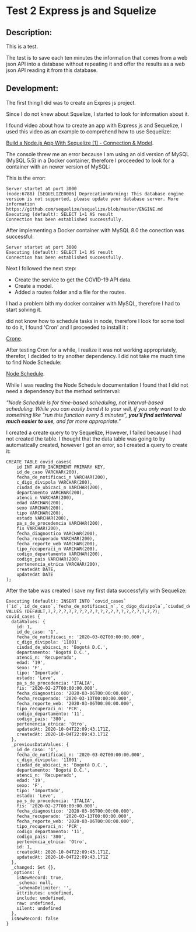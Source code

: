 # Test 2 Express js and Squelize

## Description:

This is a test.

The test is to save each ten minutes the information that comes from a web json API into a database without repeating it and offer the results as a web json API reading it from this database.

## Development:

The first thing I did was to create an Expres js project.

Since I do not knew about Squelize, I started to look for information about it.

I found video about how to create an app with Express js and Sequelize, I used this video as an example to comprehend how to use Sequelize:

[Build a Node.js App With Sequelize [1] - Connection & Model](https://www.youtube.com/watch?v=bOHysWYMZM0).

The console threw me an error because I am using an old version of MySQL (MySQL 5.5) in a Docker container, therefore I proceeded to look for a container with an newer version of MySQL:

This is the error:

```console
Server startet at port 3000
(node:6788) [SEQUELIZE0006] DeprecationWarning: This database engine version is not supported, please update your database server. More information https://github.com/sequelize/sequelize/blob/master/ENGINE.md
Executing (default): SELECT 1+1 AS result
Connection has been established successfully.
```

After implementing a Docker container with MySQL 8.0 the conection was successful:

```console
Server startet at port 3000
Executing (default): SELECT 1+1 AS result
Connection has been established successfully.
```

Next I followed the next step:

* Create the service to get the COVID-19 API data.
* Create a model.
* Added a routes folder and a file for the routes.

I had a problem bith my docker container with MySQL, therefore I had to start solving it.

 did not know how to schedule tasks in node, therefore I look for some tool to do it, I found 'Cron' and I proceeded to install it :

[Crone](https://github.com/kelektiv/node-cron).

After testing Cron for a while, I realize it was not working appropriately, therefor, I decided to try another dependency. I did not take me much time to find Node Schedule:

[Node Schedule](https://www.npmjs.com/package/node-schedule).

While I was reading the Node Schedule documentation I found that I did not need a dependency but the method setInterval:

*"Node Schedule is for time-based scheduling, not interval-based scheduling. While you can easily bend it to your will, if you only want to do something like "run this function every 5 minutes", **you'll find setInterval much easier to use**, and far more appropriate."*

I created a create query to try Sequelize, However, I failed because I had not created the table. I thought that the data table was going to by automatically created, however I got an error, so I created a query to create it:

```console
CREATE TABLE covid_cases(
	id INT AUTO_INCREMENT PRIMARY KEY,
	id_de_caso VARCHAR(200),
	fecha_de_notificaci_n VARCHAR(200),
	c_digo_divipola VARCHAR(200),
	ciudad_de_ubicaci_n VARCHAR(200),
	departamento VARCHAR(200),
	atenci_n VARCHAR(200),
	edad VARCHAR(200),
	sexo VARCHAR(200),
	tipo VARCHAR(200),
	estado VARCHAR(200),
	pa_s_de_procedencia VARCHAR(200),
	fis VARCHAR(200),
	fecha_diagnostico VARCHAR(200),
	fecha_recuperado VARCHAR(200),
	fecha_reporte_web VARCHAR(200),
	tipo_recuperaci_n VARCHAR(200),
	codigo_departamento VARCHAR(200),
	codigo_pais VARCHAR(200),
	pertenencia_etnica VARCHAR(200),
	createdAt DATE,
	updatedAt DATE
);
```

After the tabe was created I save my first data successfylly with Sequelize:

```console
Executing (default): INSERT INTO `covid_cases` (`id`,`id_de_caso`,`fecha_de_notificaci_n`,`c_digo_divipola`,`ciudad_de_ubicaci_n`,`departamento`,`atenci_n`,`edad`,`sexo`,`tipo`,`estado`,`pa_s_de_procedencia`,`fis`,`fecha_diagnostico`,`fecha_recuperado`,`fecha_reporte_web`,`tipo_recuperaci_n`,`codigo_departamento`,`codigo_pais`,`pertenencia_etnica`,`createdAt`,`updatedAt`) VALUES (DEFAULT,?,?,?,?,?,?,?,?,?,?,?,?,?,?,?,?,?,?,?,?,?);
covid_cases {
  dataValues: {
    id: 1,
    id_de_caso: '1',
    fecha_de_notificaci_n: '2020-03-02T00:00:00.000',
    c_digo_divipola: '11001',
    ciudad_de_ubicaci_n: 'Bogotá D.C.',
    departamento: 'Bogotá D.C.',
    atenci_n: 'Recuperado',
    edad: '19',
    sexo: 'F',
    tipo: 'Importado',
    estado: 'Leve',
    pa_s_de_procedencia: 'ITALIA',
    fis: '2020-02-27T00:00:00.000',
    fecha_diagnostico: '2020-03-06T00:00:00.000',
    fecha_recuperado: '2020-03-13T00:00:00.000',
    fecha_reporte_web: '2020-03-06T00:00:00.000',
    tipo_recuperaci_n: 'PCR',
    codigo_departamento: '11',
    codigo_pais: '380',
    pertenencia_etnica: 'Otro',
    updatedAt: 2020-10-04T22:09:43.171Z,
    createdAt: 2020-10-04T22:09:43.171Z
  },
  _previousDataValues: {
    id_de_caso: '1',
    fecha_de_notificaci_n: '2020-03-02T00:00:00.000',
    c_digo_divipola: '11001',
    ciudad_de_ubicaci_n: 'Bogotá D.C.',
    departamento: 'Bogotá D.C.',
    atenci_n: 'Recuperado',
    edad: '19',
    sexo: 'F',
    tipo: 'Importado',
    estado: 'Leve',
    pa_s_de_procedencia: 'ITALIA',
    fis: '2020-02-27T00:00:00.000',
    fecha_diagnostico: '2020-03-06T00:00:00.000',
    fecha_recuperado: '2020-03-13T00:00:00.000',
    fecha_reporte_web: '2020-03-06T00:00:00.000',
    tipo_recuperaci_n: 'PCR',
    codigo_departamento: '11',
    codigo_pais: '380',
    pertenencia_etnica: 'Otro',
    id: 1,
    createdAt: 2020-10-04T22:09:43.171Z,
    updatedAt: 2020-10-04T22:09:43.171Z
  },
  _changed: Set {},
  _options: {
    isNewRecord: true,
    _schema: null,
    _schemaDelimiter: '',
    attributes: undefined,
    include: undefined,
    raw: undefined,
    silent: undefined
  },
  isNewRecord: false
}
```